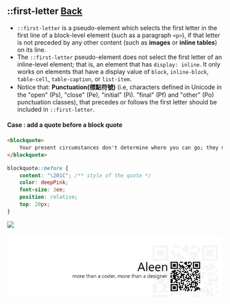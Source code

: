 ## ::first-letter [**Back**](./../pseudoClass.md)

- `::first-letter` is a pseudo-element which selects the first letter in the first line of a block-level element (such as a paragraph `<p>`), if that letter is not preceded by any other content (such as **images** or **inline tables**) on its line.
- The `::first-letter` pseudo-element does not select the first letter of an inline-level element; that is, an element that has `display: inline`. It only works on elements that have a display value of `block`, `inline-block`, `table-cell`, `table-caption`, or `list-item`.
- Notice that: **Punctuation(標點符號)** (i.e, characters defined in Unicode in the "open" (Ps), "close" (Pe), "initial" (Pi). "final" (Pf) and "other" (Po) punctuation classes), that precedes or follows the first letter should be included in `::first-letter`.

#### Case : add a quote before a block quote

```html
<blockquote>
    Your present circumstances don't determine where you can go; they merely determine where you start.—Nido Qubein
</blockquote>
```

```css
blockquote::before {
    content: "\201C"; /** style of the quote */
    color: deepPink;
    font-size: 3em;
    position: relative;
    top: 20px;
}
```

<img src="./inspecting-before.png">

<a href="http://aleen42.github.io/" target="_blank" ><img src="./../../../pic/tail.gif"></a>